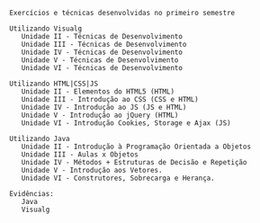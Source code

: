 
      Exercícios e técnicas desenvolvidas no primeiro semestre

      Utilizando Visualg
         Unidade II - Técnicas de Desenvolvimento
         Unidade III - Técnicas de Desenvolvimento
         Unidade IV - Técnicas de Desenvolvimento
         Unidade V - Técnicas de Desenvolvimento
         Unidade VI - Técnicas de Desenvolvimento

      Utilizando HTML|CSS|JS
         Unidade II - Elementos do HTML5 (HTML)
         Unidade III - Introdução ao CSS (CSS e HTML)
         Unidade IV - Introdução ao JS (JS e HTML)
         Unidade V - Introdução ao jQuery (HTML)
         Unidade VI - Introdução Cookies, Storage e Ajax (JS)

      Utilizando Java
         Unidade II - Introdução à Programação Orientada a Objetos
         Unidade III - Aulas x Objetos
         Unidade IV - Métodos + Estruturas de Decisão e Repetição
         Unidade V - Introdução aos Vetores.
         Unidade VI - Construtores, Sobrecarga e Herança.

      Evidências:
         Java
         Visualg